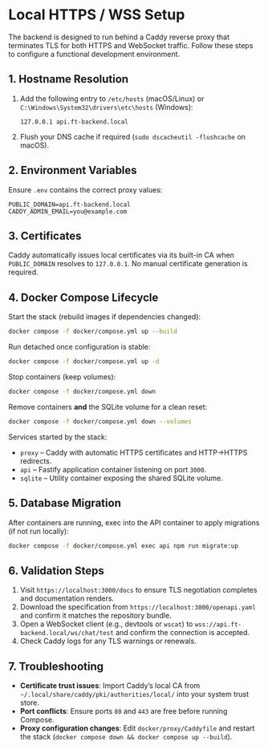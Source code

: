 # Local HTTPS / WSS Setup

The backend is designed to run behind a Caddy reverse proxy that terminates TLS for both HTTPS and WebSocket traffic. Follow these steps to configure a functional development environment.

## 1. Hostname Resolution

1. Add the following entry to `/etc/hosts` (macOS/Linux) or `C:\Windows\System32\drivers\etc\hosts` (Windows):
   ```
   127.0.0.1 api.ft-backend.local
   ```
2. Flush your DNS cache if required (`sudo dscacheutil -flushcache` on macOS).

## 2. Environment Variables

Ensure `.env` contains the correct proxy values:

```
PUBLIC_DOMAIN=api.ft-backend.local
CADDY_ADMIN_EMAIL=you@example.com
```

## 3. Certificates

Caddy automatically issues local certificates via its built-in CA when `PUBLIC_DOMAIN` resolves to `127.0.0.1`. No manual certificate generation is required.

## 4. Docker Compose Lifecycle

Start the stack (rebuild images if dependencies changed):

```sh
docker compose -f docker/compose.yml up --build
```

Run detached once configuration is stable:

```sh
docker compose -f docker/compose.yml up -d
```

Stop containers (keep volumes):

```sh
docker compose -f docker/compose.yml down
```

Remove containers **and** the SQLite volume for a clean reset:

```sh
docker compose -f docker/compose.yml down --volumes
```

Services started by the stack:

- `proxy` – Caddy with automatic HTTPS certificates and HTTP→HTTPS redirects.
- `api` – Fastify application container listening on port `3000`.
- `sqlite` – Utility container exposing the shared SQLite volume.

## 5. Database Migration

After containers are running, exec into the API container to apply migrations (if not run locally):

```sh
docker compose -f docker/compose.yml exec api npm run migrate:up
```

## 6. Validation Steps

1. Visit `https://localhost:3000/docs` to ensure TLS negotiation completes and documentation renders.
2. Download the specification from `https://localhost:3000/openapi.yaml` and confirm it matches the repository bundle.
3. Open a WebSocket client (e.g., devtools or `wscat`) to `wss://api.ft-backend.local/ws/chat/test` and confirm the connection is accepted.
4. Check Caddy logs for any TLS warnings or renewals.

## 7. Troubleshooting

- **Certificate trust issues**: Import Caddy’s local CA from `~/.local/share/caddy/pki/authorities/local/` into your system trust store.  
- **Port conflicts**: Ensure ports `80` and `443` are free before running Compose.  
- **Proxy configuration changes**: Edit `docker/proxy/Caddyfile` and restart the stack (`docker compose down && docker compose up --build`).
